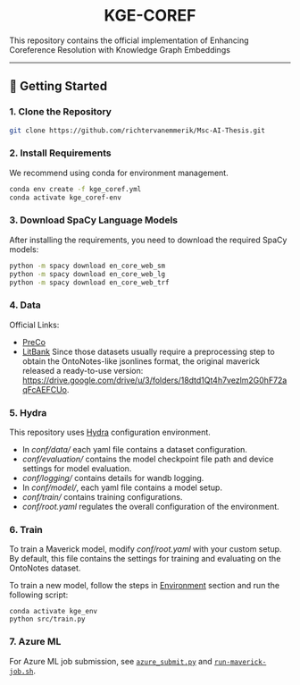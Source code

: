 <h1 align="center">
  KGE-COREF
</h1>


This repository contains the official implementation of Enhancing Coreference Resolution
with Knowledge Graph Embeddings

---

## 🚀 Getting Started

### 1. Clone the Repository

```sh
git clone https://github.com/richtervanemmerik/Msc-AI-Thesis.git
```

### 2. Install Requirements
We recommend using conda for environment management.
```sh
conda env create -f kge_coref.yml
conda activate kge_coref-env
```

### 3. Download SpaCy Language Models

After installing the requirements, you need to download the required SpaCy models:

```sh
python -m spacy download en_core_web_sm
python -m spacy download en_core_web_lg
python -m spacy download en_core_web_trf
```


### 4. Data 
Official Links:
- [PreCo](https://drive.google.com/file/d/1q0oMt1Ynitsww9GkuhuwNZNq6SjByu-Y/view)
- [LitBank](https://github.com/dbamman/litbank/tree/master/coref/conll)
Since those datasets usually require a preprocessing step to obtain the OntoNotes-like jsonlines format, the original maverick released a ready-to-use version:
https://drive.google.com/drive/u/3/folders/18dtd1Qt4h7vezlm2G0hF72aqFcAEFCUo.


### 5. Hydra
This repository uses [Hydra](https://hydra.cc/) configuration environment.

- In *conf/data/* each yaml file contains a dataset configuration.
- *conf/evaluation/* contains the model checkpoint file path and device settings for model evaluation.
- *conf/logging/* contains details for wandb logging.
- In *conf/model/*, each yaml file contains a model setup.
-  *conf/train/* contains training configurations.
- *conf/root.yaml* regulates the overall configuration of the environment.


### 6. Train
To train a Maverick model, modify *conf/root.yaml* with your custom setup. 
By default, this file contains the settings for training and evaluating on the OntoNotes dataset.

To train a new model, follow the steps in  [Environment](#environment) section and run the following script:
```
conda activate kge_env
python src/train.py
```
### 7. Azure ML

For Azure ML job submission, see [`azure_submit.py`](azure_submit.py) and [`run-maverick-job.sh`](run-maverick-job.sh).

